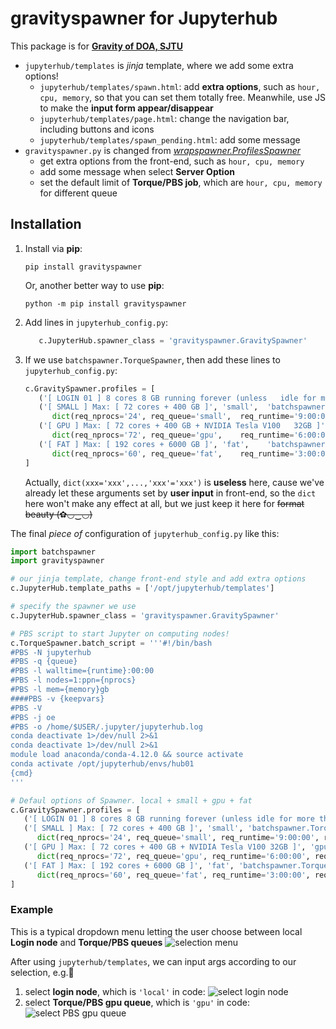 # gravityspawner for Jupyterhub

This package is for [**Gravity of DOA, SJTU**](https://gravity.sjtu.edu.cn/)
- `jupyterhub/templates` is *jinja* template, where we add some extra options!
  - `jupyterhub/templates/spawn.html`: add **extra options**, such as `hour, cpu, memory`, so that you can set them totally free. Meanwhile, use JS to make the **input form appear/disappear**
  - `jupyterhub/templates/page.html`: change the navigation bar, including buttons and icons
  - `jupyterhub/templates/spawn_pending.html`: add some message
- `gravityspawner.py` is changed from [*wrapspawner.ProfilesSpawner*](https://github.com/jupyterhub/wrapspawner/blob/master/wrapspawner/wrapspawner.py#L165)
  - get extra options from the front-end, such as `hour, cpu, memory`
  - add some message when select **Server Option**
  - set the default limit of **Torque/PBS job**, which are `hour, cpu, memory` for different queue

## Installation

1. Install via **pip**:

   ```shell
   pip install gravityspawner
   ```
   Or, another better way to use **pip**:
   ```shell
   python -m pip install gravityspawner
   ```

2. Add lines in `jupyterhub_config.py`:
   
   ```python
      c.JupyterHub.spawner_class = 'gravityspawner.GravitySpawner'
   ```

3. If we use `batchspawner.TorqueSpawner`, then add these lines to `jupyterhub_config.py`:

   ```python
   c.GravitySpawner.profiles = [
      ('[ LOGIN 01 ] 8 cores 8 GB running forever (unless   idle for more than 3 days)', 'local', 'jupyterhub.   spawner.LocalProcessSpawner', {'ip':'0.0.0.0'} ),
      ('[ SMALL ] Max: [ 72 cores + 400 GB ]', 'small',  'batchspawner.TorqueSpawner',
         dict(req_nprocs='24', req_queue='small',  req_runtime='9:00:00', req_memory='120gb')),
      ('[ GPU ] Max: [ 72 cores + 400 GB + NVIDIA Tesla V100   32GB ]', 'gpu', 'batchspawner.TorqueSpawner',
         dict(req_nprocs='72', req_queue='gpu',    req_runtime='6:00:00', req_memory='360gb')),
      ('[ FAT ] Max: [ 192 cores + 6000 GB ]', 'fat',    'batchspawner.TorqueSpawner',
         dict(req_nprocs='60', req_queue='fat',    req_runtime='3:00:00', req_memory='1800gb')),
   ]
   ```
   Actually, `dict(xxx='xxx',...,'xxx'='xxx')` is **useless** here, cause we've already let these arguments set by **user input** in front-end, so the `dict` here won't make any effect at all, but we just keep it here for ~~format beauty (✿◡‿◡)~~

The final *piece of* configuration of `jupyterhub_config.py` like this:
```python
import batchspawner
import gravityspawner

# our jinja template, change front-end style and add extra options
c.JupyterHub.template_paths = ['/opt/jupyterhub/templates']

# specify the spawner we use
c.JupyterHub.spawner_class = 'gravityspawner.GravitySpawner'

# PBS script to start Jupyter on computing nodes!
c.TorqueSpawner.batch_script = '''#!/bin/bash
#PBS -N jupyterhub
#PBS -q {queue}
#PBS -l walltime={runtime}:00:00
#PBS -l nodes=1:ppn={nprocs}
#PBS -l mem={memory}gb
####PBS -v {keepvars}
#PBS -V
#PBS -j oe
#PBS -o /home/$USER/.jupyter/jupyterhub.log
conda deactivate 1>/dev/null 2>&1
conda deactivate 1>/dev/null 2>&1
module load anaconda/conda-4.12.0 && source activate
conda activate /opt/jupyterhub/envs/hub01
{cmd}
'''

# Defaul options of Spawner. local + small + gpu + fat
c.GravitySpawner.profiles = [
   ('[ LOGIN 01 ] 8 cores 8 GB running forever (unless idle for more than 3 days)', 'local', 'jupyterhub.spawner.LocalProcessSpawner', {'ip':'0.0.0.0'} ),
   ('[ SMALL ] Max: [ 72 cores + 400 GB ]', 'small', 'batchspawner.TorqueSpawner',
      dict(req_nprocs='24', req_queue='small', req_runtime='9:00:00', req_memory='120gb')),
   ('[ GPU ] Max: [ 72 cores + 400 GB + NVIDIA Tesla V100 32GB ]', 'gpu', 'batchspawner.TorqueSpawner',
      dict(req_nprocs='72', req_queue='gpu', req_runtime='6:00:00', req_memory='360gb')),
   ('[ FAT ] Max: [ 192 cores + 6000 GB ]', 'fat', 'batchspawner.TorqueSpawner',
      dict(req_nprocs='60', req_queue='fat', req_runtime='3:00:00', req_memory='1800gb')),
]
```

### Example

This is a typical dropdown menu letting the user choose between local **Login node** and **Torque/PBS queues**
![selection menu](imgs/select.png)

After using `jupyterhub/templates`, we can input args according to our selection, e.g.🌰
1. select **login node**, which is `'local'` in code:
![select login node](imgs/input_local.png)
2. select **Torque/PBS gpu queue**, which is `'gpu'` in code:
![select PBS gpu queue](imgs/input_gpu.png)

